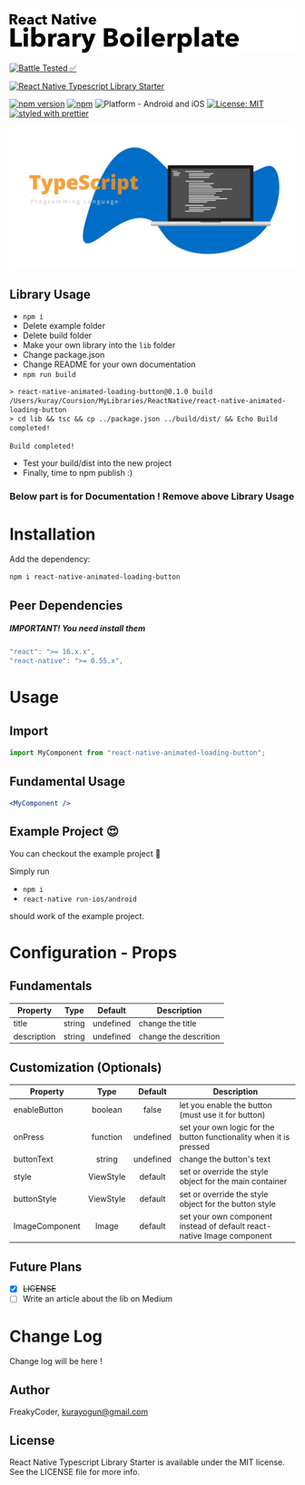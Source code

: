 <img alt="React Native Typescript Library Starter" src="assets/logo.png" width="1050"/>

[![Battle Tested ✅](https://img.shields.io/badge/-Battle--Tested%20%E2%9C%85-03666e?style=for-the-badge)](https://github.com/WrathChaos/react-native-animated-loading-button)

[![React Native Typescript Library Starter](https://img.shields.io/badge/-Extremely%20easy%20to%20create%20a%20React%20Native%20Component%20Library%20with%20both%20Stateful%20and%20Functional%20Component%20Examples-orange?style=for-the-badge)](https://github.com/WrathChaos/react-native-animated-loading-button)

[![npm version](https://img.shields.io/npm/v/react-native-animated-loading-button.svg?style=for-the-badge)](https://www.npmjs.com/package/react-native-animated-loading-button)
[![npm](https://img.shields.io/npm/dt/react-native-animated-loading-button.svg?style=for-the-badge)](https://www.npmjs.com/package/react-native-animated-loading-button)
![Platform - Android and iOS](https://img.shields.io/badge/platform-Android%20%7C%20iOS-blue.svg?style=for-the-badge)
[![License: MIT](https://img.shields.io/badge/License-MIT-green.svg?style=for-the-badge)](https://opensource.org/licenses/MIT)
[![styled with prettier](https://img.shields.io/badge/styled_with-prettier-ff69b4.svg?style=for-the-badge)](https://github.com/prettier/prettier)

<p align="center">
  <img alt="React Native Typescript Library Starter"
        src="assets/Screenshots/typescript.jpg" />
</p>

## Library Usage

- `npm i`
- Delete example folder
- Delete build folder
- Make your own library into the `lib` folder
- Change package.json
- Change README for your own documentation
- `npm run build`

```
> react-native-animated-loading-button@0.1.0 build /Users/kuray/Coursion/MyLibraries/ReactNative/react-native-animated-loading-button
> cd lib && tsc && cp ../package.json ../build/dist/ && Echo Build completed!

Build completed!
```

- Test your build/dist into the new project
- Finally, time to npm publish :)

### Below part is for Documentation ! Remove above Library Usage

# Installation

Add the dependency:

```bash
npm i react-native-animated-loading-button
```

## Peer Dependencies

<h5><i>IMPORTANT! You need install them</i></h5>

```js
"react": ">= 16.x.x",
"react-native": ">= 0.55.x",
```

# Usage

## Import

```jsx
import MyComponent from "react-native-animated-loading-button";
```

## Fundamental Usage

```jsx
<MyComponent />
```

## Example Project 😍

You can checkout the example project 🥰

Simply run

- `npm i`
- `react-native run-ios/android`

should work of the example project.

# Configuration - Props

## Fundamentals

| Property    |  Type  |  Default  | Description           |
| ----------- | :----: | :-------: | --------------------- |
| title       | string | undefined | change the title      |
| description | string | undefined | change the descrition |

## Customization (Optionals)

| Property       |   Type    |  Default  | Description                                                            |
| -------------- | :-------: | :-------: | ---------------------------------------------------------------------- |
| enableButton   |  boolean  |   false   | let you enable the button (must use it for button)                     |
| onPress        | function  | undefined | set your own logic for the button functionality when it is pressed     |
| buttonText     |  string   | undefined | change the button's text                                               |
| style          | ViewStyle |  default  | set or override the style object for the main container                |
| buttonStyle    | ViewStyle |  default  | set or override the style object for the button style                  |
| ImageComponent |   Image   |  default  | set your own component instead of default react-native Image component |

## Future Plans

- [x] ~~LICENSE~~
- [ ] Write an article about the lib on Medium

# Change Log

Change log will be here !

## Author

FreakyCoder, kurayogun@gmail.com

## License

React Native Typescript Library Starter is available under the MIT license. See the LICENSE file for more info.
